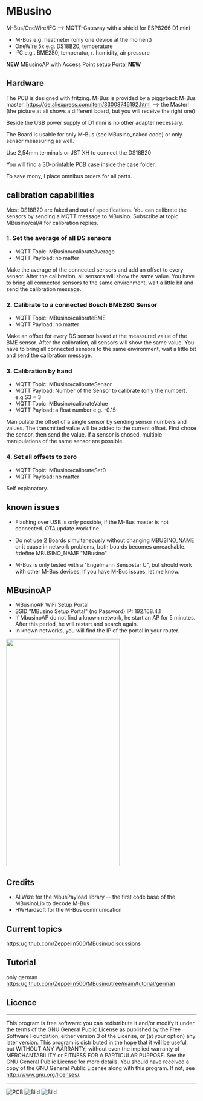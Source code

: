 # MBusino
M-Bus/OneWire/I²C --> MQTT-Gateway with a shield for ESP8266 D1 mini

- M-Bus e.g. heatmeter (only one device at the moment)
- OneWire 5x e.g. DS18B20, temperature
- I²C e.g.. BME280, temperatur, r. humidity, air pressure

**NEW** MBusinoAP with Access Point setup Portal **NEW**

## Hardware
The PCB is designed with fritzing.
M-Bus is provided by a piggyback M-Bus master.
https://de.aliexpress.com/item/33008746192.html --> the Master! (the picture at ali shows a different board, but you will receive the right one)

Beside the USB power supply of D1 mini is no other adapter necessary.

The Board is usable for only M-Bus (see MBusino_naked code) or only sensor meassuring as well.  

Use 2,54mm terminals or JST XH to connect the DS18B20

You will find a 3D-printable PCB case inside the case folder.  

To save mony, I place omnibus orders for all parts.

## calibration capabilities 

Most DS18B20 are faked and out of specifications.
You can calibrate the sensors by sending a MQTT message to MBusino.
Subscribe at topic MBusino/cal/# for calibration replies. 

### 1. Set the average of all DS sensors
* MQTT Topic: MBusino/calibrateAverage
* MQTT Payload: no matter

Make the average of the connected sensors and add an offset to every sensor. After the calibration, all sensors will show the same value.
You have to bring all connected sensors to the same environment, wait a little bit and send the calibration message.

### 2. Calibrate to a connected Bosch BME280 Sensor
* MQTT Topic: MBusino/calibrateBME
* MQTT Payload: no matter

Make an offset for every DS sensor based at the meassured value of the BME sensor. After the calibration, all sensors will show the same value.
You have to bring all connected sensors to the same environment, wait a little bit and send the calibration message.

### 3. Calibration by hand
* MQTT Topic: MBusino/calibrateSensor
* MQTT Payload: Number of the Sensor to calibrate (only the number). e.g.S3 = 3
* MQTT Topic: MBusino/calibrateValue
* MQTT Payload: a float number e.g. -0.15

Manipulate the offset of a single sensor by sending sensor numbers and values. The transmitted value will be added to the current offset. First chose the sensor, then send the value. If a sensor is chosed, multiple manipulations of the same sensor are possible.


### 4. Set all offsets to zero
* MQTT Topic: MBusino/calibrateSet0
* MQTT Payload: no matter

Self explanatory.


## known issues
- Flashing over USB is only possible, if the M-Bus master is not connected. OTA update work fine.

- Do not use 2 Boards simultaneously without changing MBUSINO_NAME or it cause in network problems, both boards becomes unreachable. #define MBUSINO_NAME "MBusino"

- M-Bus is only tested with a "Engelmann Sensostar U", but should work with other M-Bus devices. If you have M-Bus issues, let me know.

## MBusinoAP

* MBusinoAP WiFi Setup Portal
* SSID "MBusino Setup Portal" (no Password) IP: 192.168.4.1
* If MbusinoAP do not find a known network, he start an AP for 5 minutes. After this period, he will restart and search again.
* In known networks, you will find the IP of the portal in your router.

<img src="pictures/MBusino_Setup_Portal.jpg" width="300" height="600">

## Credits
* AllWize for the MbusPayload library -- the first code base of the MBusinoLib to decode M-Bus
* HWHardsoft for the M-Bus communication

## Current topics

https://github.com/Zeppelin500/MBusino/discussions

## Tutorial

only german
https://github.com/Zeppelin500/MBusino/tree/main/tutorial/german

## Licence
****************************************************
This program is free software: you can redistribute it and/or modify it under the terms of the GNU General Public License as published by
the Free Software Foundation, either version 3 of the License, or (at your option) any later version. This program is distributed in the hope that it will be useful,
but WITHOUT ANY WARRANTY; without even the implied warranty of MERCHANTABILITY or FITNESS FOR A PARTICULAR PURPOSE.  See the GNU General Public License for more details.
You should have received a copy of the GNU General Public License along with this program.  If not, see <http://www.gnu.org/licenses/>.
****************************************************
![PCB](/pictures/MBusino_V05_Leiterplatte.png)
![Bild](pictures/MBusino.jpg)
![Bild](pictures/case.jpg)

